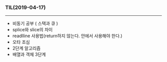 ### TIL(2019-04-17)

---

- 비동기 공부 ( 스택과 큐 )
- splice와 slice의 차이
- readlline 사용법(return하지 않는다. 안에서 사용해야 한다.)
- 오타 조심
- 2단계 알고리즘
- 배열과 객체 3단계